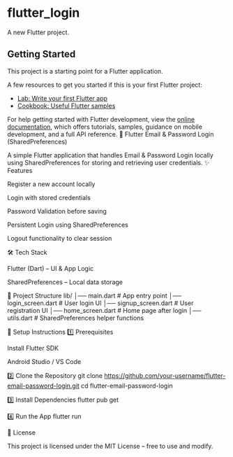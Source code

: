 # flutter_login

A new Flutter project.

## Getting Started

This project is a starting point for a Flutter application.

A few resources to get you started if this is your first Flutter project:

- [Lab: Write your first Flutter app](https://docs.flutter.dev/get-started/codelab)
- [Cookbook: Useful Flutter samples](https://docs.flutter.dev/cookbook)

For help getting started with Flutter development, view the
[online documentation](https://docs.flutter.dev/), which offers tutorials,
samples, guidance on mobile development, and a full API reference.
📧 Flutter Email & Password Login (SharedPreferences)

A simple Flutter application that handles Email & Password Login locally using SharedPreferences for storing and retrieving user credentials.
✨ Features

Register a new account locally

Login with stored credentials

Password Validation before saving

Persistent Login using SharedPreferences

Logout functionality to clear session

🛠️ Tech Stack

Flutter (Dart) – UI & App Logic

SharedPreferences – Local data storage

📂 Project Structure
lib/
│── main.dart             # App entry point
│── login_screen.dart     # User login UI
│── signup_screen.dart    # User registration UI
│── home_screen.dart      # Home page after login
│── utils.dart            # SharedPreferences helper functions

🚀 Setup Instructions
1️⃣ Prerequisites

Install Flutter SDK

Android Studio / VS Code

2️⃣ Clone the Repository
git clone https://github.com/your-username/flutter-email-password-login.git
cd flutter-email-password-login

3️⃣ Install Dependencies
flutter pub get

4️⃣ Run the App
flutter run

📄 License

This project is licensed under the MIT License – free to use and modify.

